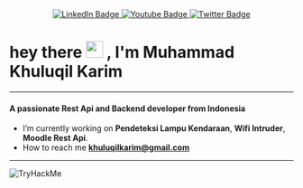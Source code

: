 <div id="header" align="center">
  <a href="#">
    <img src="https://img.shields.io/badge/LinkedIn-blue?style=for-the-badge&logo=linkedin&logoColor=white" alt="LinkedIn Badge"/>
  </a>
  <a href="#">
    <img src="https://img.shields.io/badge/YouTube-red?style=for-the-badge&logo=youtube&logoColor=white" alt="Youtube Badge"/>
  </a>
  <a href="#">
    <img src="https://img.shields.io/badge/Twitter-blue?style=for-the-badge&logo=twitter&logoColor=white" alt="Twitter Badge"/>
  </a>
</div>
<h1>
  hey there
  <img src="https://media.giphy.com/media/hvRJCLFzcasrR4ia7z/giphy.gif" width="30px"/>
  , I'm Muhammad Khuluqil Karim
</h1>
</div>

---

<h4>A passionate Rest Api and Backend developer from Indonesia</h3>

- I’m currently working on **Pendeteksi Lampu Kendaraan**, **Wifi Intruder**, **Moodle Rest Api**.
- How to reach me **khuluqilkarim@gmail.com**
---

<img src="https://tryhackme-badges.s3.amazonaws.com/Syndicats.png" alt="TryHackMe">
